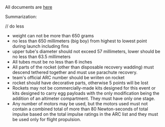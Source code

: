 All documents are [here](https://rocketcontest.org/resource/2024-american-rocketry-challenge-rules/)

Summarization:

 // do less

 - weight can not be more than 650 grams
 - no less than 650 millimeters (big boy) from highest to lowest point during launch including fins
 - upper tube's diameter should not exceed 57 millimeters, lower should be no less than 63.5 millimeters
 - All tubes must be no less than 6 inches
 - All parts of the rocket (other than disposable recovery wadding) must descend tethered together and must use parachute recovery.
 - team's official ARC number should be wriiten on rocket
 - rocket should have decorative parts, otherwise 5 points will be lost
 - Rockets may not be commercially-made kits designed for this event or kits designed to carry egg payloads with the only modification being the addition of an altimeter compartment. They must have only one stage.
 - Any number of motors may be used, but the motors used must not contain a combined total of more than 80 Newton-seconds of total impulse based on the total impulse ratings in the ARC list and they must be used only for flight propulsion.
 